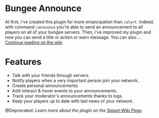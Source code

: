 # Bungee Announce

At first, i've created this plugin for more emancipation than `/alert`. Indeed, with command `/announce` you're able to send an announcement to all players on all of your bungee servers. Then, i've improved my plugin and now you can send a title or action or warn message. You can also ... <a href="https://github.com/Roytreo28/BungeeAnnounce/wiki">Continue reading on the wiki</a>

# Features
* Talk with your friends through servers.
* Notify players when a very important person join your network.
* Create personal announcements.
* Add interact & hover events to your announcements.
* Track your moderator's announcements thanks to logs.
* Keep your players up to date with last news of your network.

@Deprecated: <i>Learn more about the plugin on the <a href="https://www.spigotmc.org/wiki/bungee-announce-wiki/">Spigot-Wiki Page</a>.</i>
